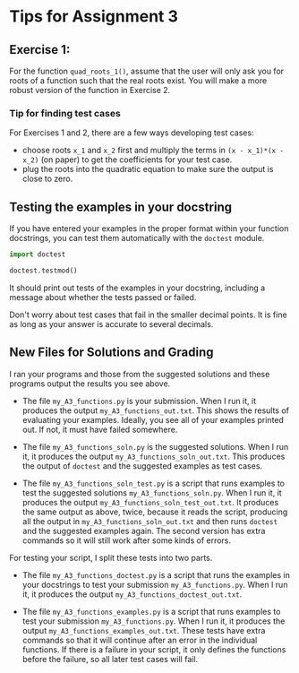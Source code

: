 # Tips for Assignment 3

## Exercise 1:

For the function ```quad_roots_1()```, 
assume that the user will only ask you for roots of a function
such that the real roots exist.
You will make a more robust version of the function in Exercise 2. 

### Tip for finding test cases

For Exercises 1 and 2, there are a few ways developing test cases:
- choose roots ```x_1``` and ```x_2``` first 
and multiply the terms in ```(x - x_1)*(x - x_2)``` (on paper) 
to get the coefficients for your test case.  
- plug the roots into the quadratic equation to make sure the output is close to zero. 


## Testing the examples in your docstring

If you have entered your examples in the proper format within your function docstrings, 
you can test them automatically with the ```doctest``` module. 

```python
import doctest

doctest.testmod()
```

It should print out tests of the examples in your docstring, 
including a message about whether the tests passed or failed. 

Don't worry about test cases that fail in the smaller decimal points.
It is fine as long as your answer is accurate to several decimals. 



## New Files for Solutions and Grading

I ran your programs and those from the suggested solutions 
and these programs output the results you see above. 

- The file ```my_A3_functions.py``` is your submission. 
When I run it, it produces the output ```my_A3_functions_out.txt```. 
This shows the results of evaluating your examples. 
Ideally, you see all of your examples printed out. 
If not, it must have failed somewhere. 


- The file ```my_A3_functions_soln.py``` is the suggested solutions. 
When I run it, it produces the output ```my_A3_functions_soln_out.txt```. 
This produces the output of ```doctest``` and the suggested examples as test cases.


- The file ```my_A3_functions_soln_test.py``` is a script that runs examples 
to test the suggested solutions ```my_A3_functions_soln.py```. 
When I run it, it produces the output ```my_A3_functions_soln_test_out.txt```. 
It produces the same output as above, twice, because it reads the script, 
producing all the output in ```my_A3_functions_soln_out.txt``` 
and then runs ```doctest``` and the suggested examples again.
The second version has extra commands so it will still work after some kinds of errors. 


For testing your script, I split these tests into two parts.


- The file ```my_A3_functions_doctest.py``` is a script that runs 
the examples in your docstrings to test your submission ```my_A3_functions.py```. 
When I run it, it produces the output ```my_A3_functions_doctest_out.txt```. 

- The file ```my_A3_functions_examples.py``` is a script that runs 
examples to test your submission ```my_A3_functions.py```. 
When I run it, it produces the output ```my_A3_functions_examples_out.txt```. 
These tests have extra commands so that it will continue after an error
in the individual functions. 
If there is a failure in your script, it only defines the functions
before the failure, so all later test cases will fail. 


